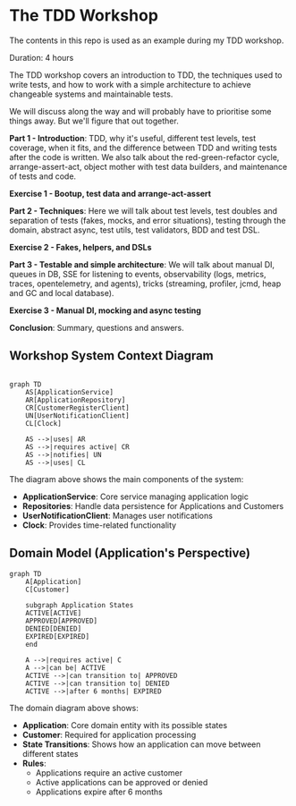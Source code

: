 # The TDD Workshop

The contents in this repo is used as an example during my TDD workshop.

Duration: 4 hours

The TDD workshop covers an introduction to TDD, the techniques used to write tests,
and how to work with a simple architecture to achieve changeable systems and maintainable tests.

We will discuss along the way and will probably have to prioritise some things away. But we'll figure that out together.

**Part 1 - Introduction**: TDD, why it's useful, different test levels, test coverage, when it fits, and the difference between TDD and writing tests after the code is written. We also talk about the red-green-refactor cycle, arrange-assert-act, object mother with test data builders, and maintenance of tests and code.

**Exercise 1 - Bootup, test data and arrange-act-assert**

**Part 2 - Techniques**: Here we will talk about test levels, test doubles and separation of tests (fakes, mocks, and error situations), testing through the domain, abstract async, test utils, test validators, BDD and test DSL.

**Exercise 2 - Fakes, helpers, and DSLs**

**Part 3 - Testable and simple architecture**: We will talk about manual DI, queues in DB, SSE for listening to events, observability (logs, metrics, traces, opentelemetry, and agents), tricks (streaming, profiler, jcmd, heap and GC and local database).

**Exercise 3 - Manual DI, mocking and async testing**

**Conclusion**: Summary, questions and answers.

## Workshop System Context Diagram

```mermaid

graph TD
    AS[ApplicationService]
    AR[ApplicationRepository]
    CR[CustomerRegisterClient]
    UN[UserNotificationClient]
    CL[Clock]

    AS -->|uses| AR
    AS -->|requires active| CR
    AS -->|notifies| UN
    AS -->|uses| CL

```

The diagram above shows the main components of the system:
- **ApplicationService**: Core service managing application logic
- **Repositories**: Handle data persistence for Applications and Customers
- **UserNotificationClient**: Manages user notifications
- **Clock**: Provides time-related functionality

## Domain Model (Application's Perspective)

```mermaid
graph TD
    A[Application]
    C[Customer]

    subgraph Application States
    ACTIVE[ACTIVE]
    APPROVED[APPROVED]
    DENIED[DENIED]
    EXPIRED[EXPIRED]
    end

    A -->|requires active| C
    A -->|can be| ACTIVE
    ACTIVE -->|can transition to| APPROVED
    ACTIVE -->|can transition to| DENIED
    ACTIVE -->|after 6 months| EXPIRED
```

The domain diagram above shows:
- **Application**: Core domain entity with its possible states
- **Customer**: Required for application processing
- **State Transitions**: Shows how an application can move between different states
- **Rules**:
    - Applications require an active customer
    - Active applications can be approved or denied
    - Applications expire after 6 months
